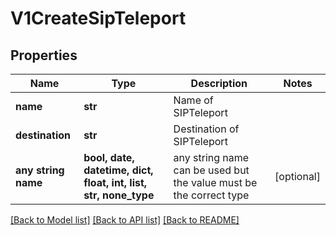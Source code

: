 # V1CreateSipTeleport


## Properties
Name | Type | Description | Notes
------------ | ------------- | ------------- | -------------
**name** | **str** | Name of SIPTeleport | 
**destination** | **str** | Destination of SIPTeleport | 
**any string name** | **bool, date, datetime, dict, float, int, list, str, none_type** | any string name can be used but the value must be the correct type | [optional]

[[Back to Model list]](../README.md#documentation-for-models) [[Back to API list]](../README.md#documentation-for-api-endpoints) [[Back to README]](../README.md)


